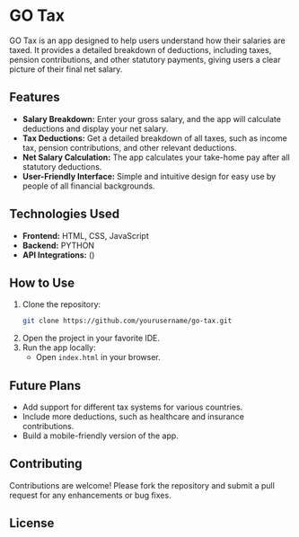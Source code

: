 # GO Tax

GO Tax is an app designed to help users understand how their salaries are taxed. It provides a detailed breakdown of deductions, including taxes, pension contributions, and other statutory payments, giving users a clear picture of their final net salary.

## Features

- **Salary Breakdown:** Enter your gross salary, and the app will calculate deductions and display your net salary.
- **Tax Deductions:** Get a detailed breakdown of all taxes, such as income tax, pension contributions, and other relevant deductions.
- **Net Salary Calculation:** The app calculates your take-home pay after all statutory deductions.
- **User-Friendly Interface:** Simple and intuitive design for easy use by people of all financial backgrounds.

## Technologies Used

- **Frontend:** HTML, CSS, JavaScript
- **Backend:** PYTHON
- **API Integrations:** ()
  
## How to Use

1. Clone the repository:
   ```bash
   git clone https://github.com/yourusername/go-tax.git
   ```
2. Open the project in your favorite IDE.
3. Run the app locally:
   - Open `index.html` in your browser.

## Future Plans

- Add support for different tax systems for various countries.
- Include more deductions, such as healthcare and insurance contributions.
- Build a mobile-friendly version of the app.
  
## Contributing

Contributions are welcome! Please fork the repository and submit a pull request for any enhancements or bug fixes.

## License


